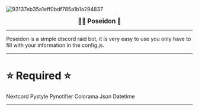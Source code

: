 ![93137eb35a1eff0bdf785a1b1a294837](https://user-images.githubusercontent.com/86504182/194375559-d0cb91b1-a3b9-4f76-afcc-cb3eaaa589d2.png)

<p align="center"><strong>
  <big>🧜‍♂ Poseidon 🧜‍</big>
</strong></p>

<hr>

Poseidon is a simple discord raid bot, it is very easy to use you only have to fill with your information in the config.js.

<hr>

# ⭐ Required ⭐ 

Nextcord 
Pystyle 
Pynotifier
Colorama
Json
Datetime

<hr>
